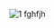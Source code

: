 ![1](https://www.metropolia.fi/sites/default/files/styles/max_300_auto/public/carousel/2019-11/ahlsell.png)
fghfjh
